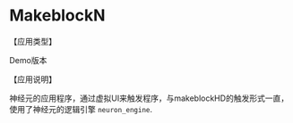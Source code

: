 # MakeblockN
【应用类型】

Demo版本

【应用说明】

神经元的应用程序，通过虚拟UI来触发程序，与makeblockHD的触发形式一直，使用了神经元的逻辑引擎 `neuron_engine`.
